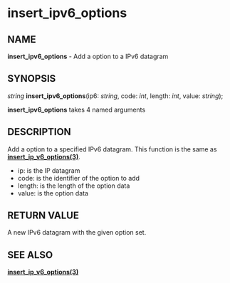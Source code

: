 # insert_ipv6_options

## NAME

**insert_ipv6_options** - Add a option to a IPv6 datagram

## SYNOPSIS

*string* **insert_ipv6_options**(ip6: *string*, code: *int*, length: *int*, value: *string*);

**insert_ipv6_options** takes 4 named arguments

## DESCRIPTION

Add a option to a specified IPv6 datagram. This function is the same as **[insert_ip_v6_options(3)](insert_ip_v6_options.md)**.

- ip: is the IP datagram
- code: is the identifier of the option to add
- length: is the length of the option data
- value: is the option data

## RETURN VALUE

A new IPv6 datagram with the given option set.

## SEE ALSO

**[insert_ip_v6_options(3)](insert_ip_v6_options.md)**

